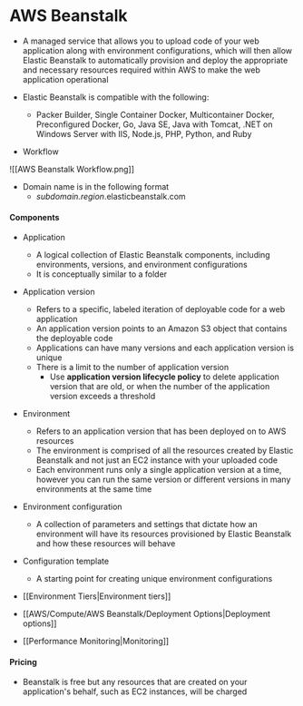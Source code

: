 # AWS Beanstalk

-	A managed service that allows you to upload code of your web application along with environment configurations, which will then allow Elastic Beanstalk to automatically provision and deploy the appropriate and necessary resources required within AWS to make the web application operational

-	Elastic Beanstalk is compatible with the following: 
	- Packer Builder, Single Container Docker, Multicontainer Docker, Preconfigured Docker, Go, Java SE, Java with Tomcat, .NET on Windows Server with IIS, Node.js, PHP, Python, and Ruby

- Workflow

![[AWS Beanstalk Workflow.png]]

- Domain name is in the following format
	- *subdomain.region*.elasticbeanstalk.com

#### Components
- Application
	- A logical collection of Elastic Beanstalk components, including environments, versions, and environment configurations
	- It is conceptually similar to a folder
- Application version
	- Refers to a specific, labeled iteration of deployable code for a web application
	- An application version points to an Amazon S3 object that contains the deployable code
	- Applications can have many versions and each application version is unique
	- There is a limit to the number of application version
		- Use **application version lifecycle policy** to delete application version that are old, or when the number of the application version exceeds a threshold
- Environment
	-  Refers to an application version that has been deployed on to AWS resources
	-  The environment is comprised of all the resources created by Elastic Beanstalk and not just an EC2 instance with your uploaded code
	-  Each environment runs only a single application version at a time, however you can run the same version or different versions in many environments at the same time
- Environment configuration
	- A collection of parameters and settings that dictate how an environment will have its resources provisioned by Elastic Beanstalk and how these resources will behave
- Configuration template
	- A starting point for creating unique environment configurations
- [[Environment Tiers|Environment tiers]]

- [[AWS/Compute/AWS Beanstalk/Deployment Options|Deployment options]]

- [[Performance Monitoring|Monitoring]]

#### Pricing
- Beanstalk is free but any resources that are created on your application's behalf, such as EC2 instances, will be charged